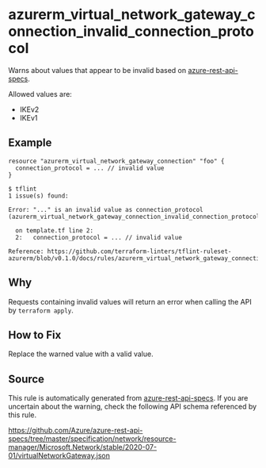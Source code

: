 <!--- This file generated by `tools/apispec-rule-gen/main.go`. DO NOT EDIT --->

# azurerm_virtual_network_gateway_connection_invalid_connection_protocol

Warns about values that appear to be invalid based on [azure-rest-api-specs](https://github.com/Azure/azure-rest-api-specs).

Allowed values are:
- IKEv2
- IKEv1

## Example

```hcl
resource "azurerm_virtual_network_gateway_connection" "foo" {
  connection_protocol = ... // invalid value
}
```

```
$ tflint
1 issue(s) found:

Error: "..." is an invalid value as connection_protocol (azurerm_virtual_network_gateway_connection_invalid_connection_protocol)

  on template.tf line 2:
  2:   connection_protocol = ... // invalid value

Reference: https://github.com/terraform-linters/tflint-ruleset-azurerm/blob/v0.1.0/docs/rules/azurerm_virtual_network_gateway_connection_invalid_connection_protocol.md

```

## Why

Requests containing invalid values will return an error when calling the API by `terraform apply`.

## How to Fix

Replace the warned value with a valid value.

## Source

This rule is automatically generated from [azure-rest-api-specs](https://github.com/Azure/azure-rest-api-specs). If you are uncertain about the warning, check the following API schema referenced by this rule.

https://github.com/Azure/azure-rest-api-specs/tree/master/specification/network/resource-manager/Microsoft.Network/stable/2020-07-01/virtualNetworkGateway.json
